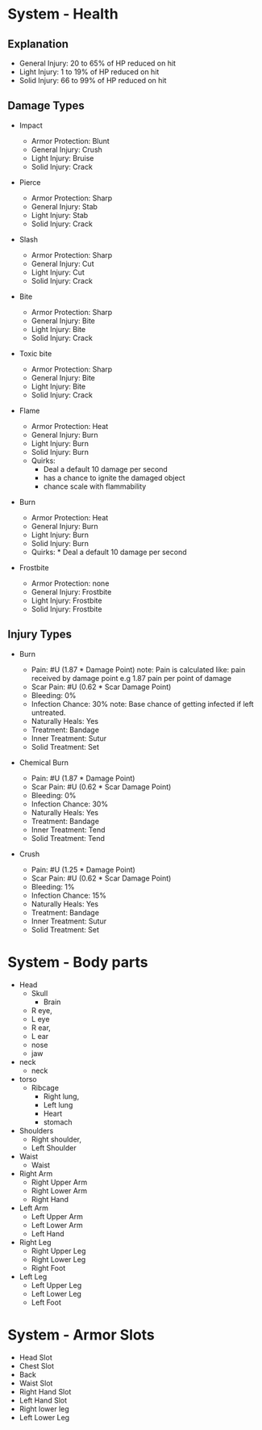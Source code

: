 # System - Health
## Explanation
* General Injury: 20 to 65% of HP reduced on hit
* Light Injury: 1 to 19% of HP reduced on hit
* Solid Injury: 66 to 99% of HP reduced on hit

## Damage Types
* Impact 
    * Armor Protection: Blunt
    * General Injury: Crush
    * Light Injury: Bruise
    * Solid Injury: Crack

* Pierce
    * Armor Protection: Sharp
    * General Injury: Stab
    * Light Injury: Stab 
    * Solid Injury: Crack

* Slash
    * Armor Protection: Sharp
    * General Injury: Cut
    * Light Injury: Cut
    * Solid Injury: Crack
    
* Bite
    * Armor Protection: Sharp
    * General Injury: Bite
    * Light Injury: Bite
    * Solid Injury: Crack

* Toxic bite
    * Armor Protection: Sharp
    * General Injury: Bite
    * Light Injury: Bite
    * Solid Injury: Crack

* Flame 
    * Armor Protection: Heat
    * General Injury: Burn
    * Light Injury: Burn
    * Solid Injury: Burn
    * Quirks:
        * Deal a default 10 damage per second
        * has a chance to ignite the damaged object
        * chance scale with flammability
    
* Burn
    * Armor Protection: Heat
    * General Injury: Burn
    * Light Injury: Burn
    * Solid Injury: Burn
    * Quirks:
            * Deal a default 10 damage per second
    
* Frostbite
    * Armor Protection: none
    * General Injury: Frostbite 
    * Light Injury: Frostbite
    * Solid Injury: Frostbite
    
## Injury Types
* Burn
    * Pain: #U (1.87 * Damage Point) note: Pain is calculated like: pain received by damage point e.g 1.87 pain per point of damage
    * Scar Pain: #U (0.62 * Scar Damage Point)
    * Bleeding: 0%
    * Infection Chance: 30% note: Base chance of getting infected if left untreated.
    * Naturally Heals: Yes
    * Treatment: Bandage
    * Inner Treatment: Sutur
    * Solid Treatment: Set

* Chemical Burn
    * Pain: #U (1.87 * Damage Point) 
    * Scar Pain: #U (0.62 * Scar Damage Point)
    * Bleeding: 0%
    * Infection Chance: 30%
    * Naturally Heals: Yes
    * Treatment: Bandage
    * Inner Treatment: Tend
    * Solid Treatment: Tend

* Crush
    * Pain: #U (1.25 * Damage Point) 
    * Scar Pain: #U (0.62 * Scar Damage Point)
    * Bleeding: 1%
    * Infection Chance: 15%
    * Naturally Heals: Yes
    * Treatment: Bandage
    * Inner Treatment: Sutur
    * Solid Treatment: Set

# System - Body parts
* Head
    * Skull
        * Brain
    * R eye, 
    * L eye
    * R ear, 
    * L ear
    * nose
    * jaw
* neck
     * neck
* torso
    * Ribcage 
        * Right lung, 
        * Left lung
        * Heart
        * stomach
* Shoulders
    * Right shoulder, 
    * Left Shoulder
* Waist
    * Waist
* Right Arm
    * Right Upper Arm
    * Right Lower Arm
    * Right Hand
* Left Arm
    * Left Upper Arm
    * Left Lower Arm
    * Left Hand 
* Right Leg
    * Right Upper Leg
    * Right Lower Leg
    * Right Foot
* Left Leg
    * Left Upper Leg
    * Left Lower Leg
    * Left Foot

# System - Armor Slots
* Head Slot
* Chest Slot
* Back
* Waist Slot
* Right Hand Slot
* Left Hand Slot
* Right lower leg
* Left Lower Leg